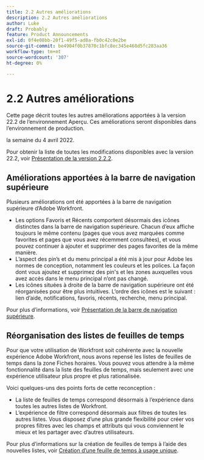 ```yaml
---
title: 2.2 Autres améliorations
description: 2.2 Autres améliorations
author: Luke
draft: Probably
feature: Product Announcements
exl-id: 0f4e08bb-20f1-49f5-ad8a-fb0c42c0e2be
source-git-commit: be4904f0b37870c1bfc8ec345e468d5fc283aa36
workflow-type: tm+mt
source-wordcount: '307'
ht-degree: 0%

---
```


# 2.2 Autres améliorations

Cette page décrit toutes les autres améliorations apportées à la version 22.2 de l’environnement Aperçu. Ces améliorations seront disponibles dans l’environnement de production.

<!--
<MadCap:conditionalText data-mc-conditions="QuicksilverOrClassic.Draft mode">
in January 2022
</MadCap:conditionalText>
-->

la semaine du 4 avril 2022.

Pour obtenir la liste de toutes les modifications disponibles avec la version 22.2, voir [Présentation de la version 2.2.2](../../../product-announcements/product-releases/22.2-release-activity/22-2-release-overview.md).

## Améliorations apportées à la barre de navigation supérieure

Plusieurs améliorations ont été apportées à la barre de navigation supérieure d’Adobe Workfront.

* Les options Favoris et Récents comportent désormais des icônes distinctes dans la barre de navigation supérieure. Chacun d’eux affiche toujours le même contenu (pages que vous avez marquées comme favorites et pages que vous avez récemment consultées), et vous pouvez continuer à ajouter et supprimer des pages favorites de la même manière.
* L’aspect des pin’s et du menu principal a été mis à jour pour Adobe les normes de conception, notamment les couleurs et les polices. La façon dont vous ajoutez et supprimez des pin&#39;s et les zones auxquelles vous avez accès dans le menu principal n’ont pas changé.
* Les icônes situées à droite de la barre de navigation supérieure ont été réorganisées pour être plus intuitives. L’ordre des icônes est le suivant : lien d’aide, notifications, favoris, récents, recherche, menu principal.

Pour plus d’informations, voir [Présentation de la barre de navigation supérieure](../../../workfront-basics/the-new-workfront-experience/global-navigation-overview.md).

## Réorganisation des listes de feuilles de temps

Pour que votre utilisation de Workfront soit cohérente avec la nouvelle expérience Adobe Workfront, nous avons repensé les listes de feuilles de temps dans la zone Fiches horaires. Vous pouvez vous attendre à la même fonctionnalité dans la liste des feuilles de temps, mais seulement avec une expérience utilisateur plus propre et plus rationalisée.

Voici quelques-uns des points forts de cette reconception :

* La liste de feuilles de temps correspond désormais à l’expérience dans toutes les autres listes de Workfront.
* L’expérience de filtre correspond désormais aux filtres de toutes les autres listes. Vous disposez d’une plus grande flexibilité pour créer vos propres filtres avec les champs et attributs qui vous conviennent le mieux et les partager avec d’autres utilisateurs.

Pour plus d’informations sur la création de feuilles de temps à l’aide des nouvelles listes, voir [Création d’une feuille de temps à usage unique](../../../timesheets/create-and-manage-timesheets/create-tmshts.md).

